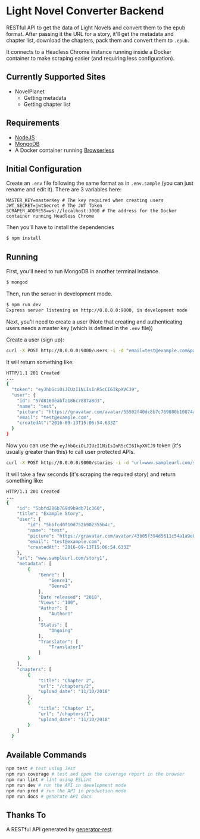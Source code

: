 # Light Novel Converter Backend

RESTful API to get the data of Light Novels and convert them to the epub format. After passing it the URL for a story, it'll get the metadata and chapter list, download the chapters, pack them and convert them to `.epub`.

It connects to a Headless Chrome instance running inside a Docker container to make scraping easier (and requiring less configuration).

## Currently Supported Sites
- NovelPlanet
  - Getting metadata
  - Getting chapter list

## Requirements

- [NodeJS](https://nodejs.org/en/)
- [MongoDB](https://www.mongodb.com/)
- A Docker container running [Browserless](https://github.com/joelgriffith/browserless)

## Initial Configuration

Create an `.env` file following the same format as in `.env.sample` (you can just rename and edit it). There are 3 variables here:

```
MASTER_KEY=masterKey # The key required when creating users
JWT_SECRET=jwtSecret # The JWT Token
SCRAPER_ADDRESS=ws://localhost:3000 # The address for the Docker container running Headless Chrome
```

Then you'll have to install the dependencies

```bash
$ npm install
```

## Running

First, you'll need to run MongoDB in another terminal instance.

```bash
$ mongod
```

Then, run the server in development mode.

```bash
$ npm run dev
Express server listening on http://0.0.0.0:9000, in development mode
```

Next, you'll need to create a user (Note that creating and authenticating users needs a master key (which is defined in the `.env` file))

Create a user (sign up):
```bash
curl -X POST http://0.0.0.0:9000/users -i -d "email=test@example.com&password=123456&access_token=MASTER_KEY_HERE"
```

It will return something like:
```bash
HTTP/1.1 201 Created
...
{
  "token": "eyJhbGciOiJIUzI1NiIsInR5cCI6IkpXVCJ9",
  "user": {
    "id": "57d8160eabfa186c7887a8d3",
    "name": "test",
    "picture": "https://gravatar.com/avatar/55502f40dc8b7c769880b10874abc9d0?d=identicon",
    "email": "test@example.com",
    "createdAt":"2016-09-13T15:06:54.633Z"
  }
}
```

Now you can use the `eyJhbGciOiJIUzI1NiIsInR5cCI6IkpXVCJ9` token (it's usually greater than this) to call user protected APIs.


```bash
curl -X POST http://0.0.0.0:9000/stories -i -d "url=www.sampleurl.com/story1&access_token=eyJhbGciOiJIUzI1NiIsInR5cCI6IkpXVCJ9"
```

It will take a few seconds (it's scraping the required story) and return something like:
```bash
HTTP/1.1 201 Created
...
{
    "id": "5bbfd286b769d9b9db71c360",
    "title": "Example Story",
    "user": {
        "id": "5bbfcd0f10d752b902355b4c",
        "name": "test",
        "picture": "https://gravatar.com/avatar/43b05f394d5611c54a1a9e8e20baee21?d=identicon",
        "email": "test@example.com",
        "createdAt": "2016-09-13T15:06:54.633Z"
    },
    "url": "www.sampleurl.com/story1",
    "metadata": [
        {
            "Genre": [
                "Genre1",
                "Genre2"
            ],
            "Date released": "2018",
            "Views": "100",
            "Author": [
                "Author1"
            ],
            "Status": [
                "Ongoing"
            ],
            "Translator": [
                "Translator1"
            ]
        }
    ],
    "chapters": [
        {
            "title": "Chapter 2",
            "url": "/chapters/2",
            "upload_date": "11/10/2018"
        },
        {
            "title": "Chapter 1",
            "url": "/chapters/1",
            "upload_date": "11/10/2018"
        }
    ]
  }
```

## Available Commands

```bash
npm test # test using Jest
npm run coverage # test and open the coverage report in the browser
npm run lint # lint using ESLint
npm run dev # run the API in development mode
npm run prod # run the API in production mode
npm run docs # generate API docs
```

## Thanks To

A RESTful API generated by [generator-rest](https://github.com/diegohaz/generator-rest).

